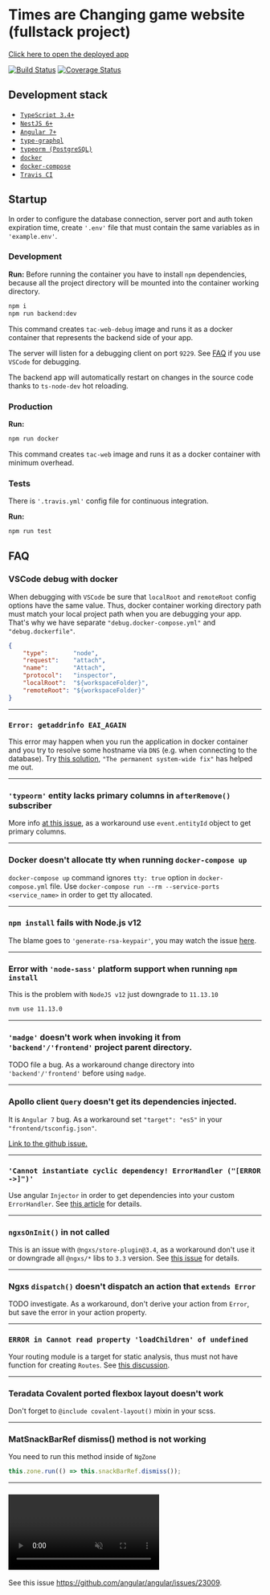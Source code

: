 # Times are Changing game website (fullstack project)

[Click here to open the deployed app](https://times-are-changing.herokuapp.com/)

[![Build Status](https://travis-ci.com/Veetaha/times-are-changing-website.svg?branch=master)](https://travis-ci.com/Veetaha/times-are-changing-website) 
[![Coverage Status](https://coveralls.io/repos/github/Veetaha/times-are-changing-website/badge.svg?branch=master)](https://coveralls.io/github/Veetaha/times-are-changing-website?branch=master)

## Development stack

* [`TypeScript 3.4+`](https://www.typescriptlang.org/)
* [`NestJS 6+`](https://nestjs.com/)
* [`Angular 7+`](https://angular.io/)
* [`type-graphql`](https://typegraphql.ml/)
* [`typeorm (PostgreSQL)`](https://typeorm.io/#/)
* [`docker`](https://docs.docker.com/install/)
* [`docker-compose`](https://docs.docker.com/compose/install/)
* [`Travis CI`](https://travis-ci.com/)

## Startup

In order to configure the database connection, server port and auth token expiration time, 
create `'.env'` file that must contain the same variables as in `'example.env'`.

### Development

**Run:**
Before running the container you have to install `npm` dependencies, because all
the project directory will be mounted into the container working directory.

```bash
npm i
npm run backend:dev
```
This command creates `tac-web-debug` image and runs it as a docker container that 
represents the backend side of your app. 

The server will listen for a debugging client on port `9229`. 
See [FAQ](#vscode-debug-with-docker) if you use `VSCode` for debugging.

The backend app will automatically restart on changes in the source code thanks to `ts-node-dev` hot reloading.

### Production

**Run:**
```bash
npm run docker
```
This command creates `tac-web` image and runs it as a docker container with minimum overhead.

### Tests

There is `'.travis.yml'` config file for continuous integration.

**Run:**
```bash
npm run test
```

## FAQ

### VSCode debug with docker

When debugging with `VSCode` be sure that `localRoot` and `remoteRoot` config
options have the same value. Thus, docker container working directory path must match
your local project path when you are debugging your app. That's why we have separate `"debug.docker-compose.yml"` and `"debug.dockerfile"`.

```json
{
    "type":       "node",
    "request":    "attach",
    "name":       "Attach",
    "protocol":   "inspector",
    "localRoot":  "${workspaceFolder}",
    "remoteRoot": "${workspaceFolder}"
}
```
---

### `Error: getaddrinfo EAI_AGAIN`
This error may happen when you run the application in docker container and you try to resolve some hostname via `DNS` (e.g. when connecting to the database). Try [this solution](https://development.robinwinslow.uk/2016/06/23/fix-docker-networking-dns/), `"The permanent system-wide fix"` has helped me out.

---

### `'typeorm'` entity lacks primary columns in `afterRemove()` subscriber

More info [at this issue](https://github.com/typeorm/typeorm/issues/4058), as a workaround use `event.entityId` object to get primary columns.

---

### Docker doesn't allocate tty when running `docker-compose up`

`docker-compose up` command ignores `tty: true` option in `docker-compose.yml` file.
Use `docker-compose run --rm --service-ports <service_name>` in order to get
tty allocated.

---

### `npm install` fails with Node.js v12

The blame goes to `'generate-rsa-keypair'`, you may watch the issue [here](https://github.com/LinusU/node-generate-rsa-keypair/issues/5).

---

### Error with `'node-sass'` platform support when running `npm install`

This is the problem with `NodeJS v12` just downgrade to `11.13.10`

```bash
nvm use 11.13.0
```

---

### `'madge'` doesn't work when invoking it from `'backend'/'frontend'` project parent directory.

TODO file a bug. As a workaround change directory into `'backend'/'frontend'` before using `madge`.

---

### Apollo client `Query` doesn't get its dependencies injected.

It is `Angular 7` bug. As a workaround set `"target": "es5"` in your `"frontend/tsconfig.json"`.

[Link to the github issue.](https://github.com/dotansimha/graphql-code-generator/issues/1617)

---

### `'Cannot instantiate cyclic dependency! ErrorHandler ("[ERROR ->]")'`

Use angular `Injector` in order to get dependencies into your custom `ErrorHandler`.
See [this article](https://medium.com/@amcdnl/global-error-handling-with-angular2-6b992bdfb59c)
for details.

---

### `ngxsOnInit()` in not called

This is an issue with `@ngxs/store-plugin@3.4`, as a workaround don't use it or
downgrade all `@ngxs/*` libs to `3.3` version.
See [this issue](https://github.com/ngxs/store/issues/917) for details.

---

### Ngxs `dispatch()` doesn't dispatch an action that `extends Error`

TODO investigate.
As a workaround, don't derive your action from `Error`, but save the error in
your action property.

---

### `ERROR in Cannot read property 'loadChildren' of undefined`

Your routing module is a target for static analysis, thus must not have function 
for creating `Routes`. See [this discussion](https://www.bountysource.com/issues/52474675-angular-5-upgrade-can-t-get-lazy-loading-to-work).

---

### Teradata Covalent ported flexbox layout doesn't work
Don't forget to `@include covalent-layout()` mixin in your scss.

---

### MatSnackBarRef dismiss() method is not working
You need to run this method inside of `NgZone`
```ts
this.zone.run(() => this.snackBarRef.dismiss());
```

---

### <video muted> doesnt work.
See this issue https://github.com/angular/angular/issues/23009.